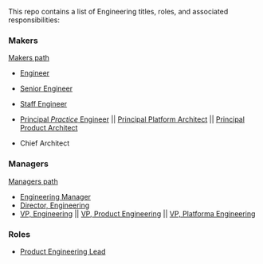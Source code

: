 This repo contains a list of Engineering titles, roles, and associated responsibilities:

### Makers

[Makers path](makers/makers_path.md)
* [Engineer](makers/engineer.md)
* [Senior Engineer](makers/senior_engineer.md)
* [Staff Engineer](makers/staff_engineer.md)
* [Principal *Practice* Engineer](makers/principal_engineer.md)  ||  [Principal Platform Architect](makers/principal_platform_architect.md)  ||  [Principal Product Architect](makers/principal_product_architect.md)

* Chief Architect

### Managers

[Managers path](managers/managers_path.md)
* [Engineering Manager](managers/engineering_manager.md)
* [Director, Engineering](managers/director_engineering.md)
* [VP, Engineering](managers/vp_engineering.md) || [VP, Product Engineering](managers/vp_product_engineering.md) || [VP, Platforma Engineering](managers/vp_platform_engineering.md)

### Roles

* [Product Engineering Lead](product_engineering_lead.md)
